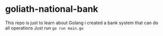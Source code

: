 # goliath-national-bank

This repo is just to learn about Golang
i created a bank system that can do all operations
Just run 
`
  go run main.go
`
